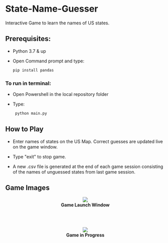 # State-Name-Guesser
 Interactive Game to learn the names of US states.

## Prerequisites:

- Python 3.7 & up
- Open Command prompt and type:

  ```bash
  pip install pandas
  ```

### To run in terminal:
- Open Powershell in the local repository folder
- Type:

  ```bash
   python main.py
  ```
## How to Play

- Enter names of states on the US Map. Correct guesses are updated live on the game window.

- Type "exit" to stop game. 

- A new .csv file is generated at the end of each game session consisting of the names of unguessed states from last game session.


## Game Images

<p align="center"> 
  <img src="https://github.com/SourasishBasu/Strange-Attractors/blob/7a1fdfa9deac77960671dadf849b017a98c6c6c1/assetss/game_start.png" />
   <br><b>Game Launch Window</b>
</p>

<br></br>

<p align="center"> 
  <img src="https://github.com/SourasishBasu/Strange-Attractors/blob/7a1fdfa9deac77960671dadf849b017a98c6c6c1/assets/game_progress.png" />
   <br><b>Game in Progress</b>
</p>

<br></br>
